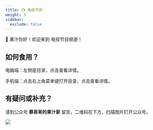 ```yaml
---
title: 📺 电视节目
weight: 3
sidebar:
  exclude: false
---
```


🧃 果汁你好！欢迎来到 电视节目频道！

<!--more-->

## 如何食用？

电脑端：左侧是目录，点击查看详情。

手机端：点击右上角菜单键打开目录，点击查看详情。

## 有疑问或补充？

请到公众号  **蔡哥哥的果汁家**  留言，二维码在下方，扫描图片打开公众号。

<img src="../qrcode.jpg">